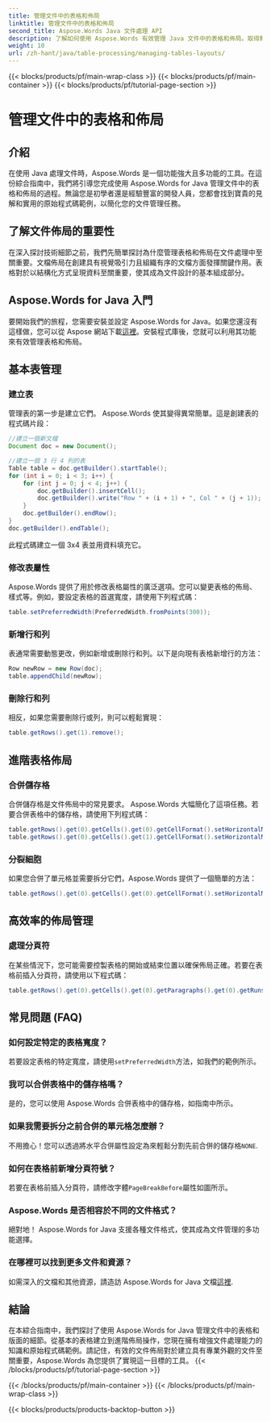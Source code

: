 ```yaml
---
title: 管理文件中的表格和佈局
linktitle: 管理文件中的表格和佈局
second_title: Aspose.Words Java 文件處理 API
description: 了解如何使用 Aspose.Words 有效管理 Java 文件中的表格和佈局。取得無縫文件佈局管理的逐步指南和原始程式碼範例。
weight: 10
url: /zh-hant/java/table-processing/managing-tables-layouts/
---
```


{{< blocks/products/pf/main-wrap-class >}}
{{< blocks/products/pf/main-container >}}
{{< blocks/products/pf/tutorial-page-section >}}

# 管理文件中的表格和佈局


## 介紹

在使用 Java 處理文件時，Aspose.Words 是一個功能強大且多功能的工具。在這份綜合指南中，我們將引導您完成使用 Aspose.Words for Java 管理文件中的表格和佈局的過程。無論您是初學者還是經驗豐富的開發人員，您都會找到寶貴的見解和實用的原始程式碼範例，以簡化您的文件管理任務。

## 了解文件佈局的重要性

在深入探討技術細節之前，我們先簡單探討為什麼管理表格和佈局在文件處理中至關重要。文檔佈局在創建具有視覺吸引力且組織有序的文檔方面發揮關鍵作用。表格對於以結構化方式呈現資料至關重要，使其成為文件設計的基本組成部分。

## Aspose.Words for Java 入門

要開始我們的旅程，您需要安裝並設定 Aspose.Words for Java。如果您還沒有這樣做，您可以從 Aspose 網站下載[這裡](https://releases.aspose.com/words/java/)。安裝程式庫後，您就可以利用其功能來有效管理表格和佈局。

## 基本表管理

### 建立表

管理表的第一步是建立它們。 Aspose.Words 使其變得異常簡單。這是創建表的程式碼片段：

```java
//建立一個新文檔
Document doc = new Document();

//建立一個 3 行 4 列的表
Table table = doc.getBuilder().startTable();
for (int i = 0; i < 3; i++) {
    for (int j = 0; j < 4; j++) {
        doc.getBuilder().insertCell();
        doc.getBuilder().write("Row " + (i + 1) + ", Col " + (j + 1));
    }
    doc.getBuilder().endRow();
}
doc.getBuilder().endTable();
```

此程式碼建立一個 3x4 表並用資料填充它。

### 修改表屬性

Aspose.Words 提供了用於修改表格屬性的廣泛選項。您可以變更表格的佈局、樣式等。例如，要設定表格的首選寬度，請使用下列程式碼：

```java
table.setPreferredWidth(PreferredWidth.fromPoints(300));
```

### 新增行和列

表通常需要動態更改，例如新增或刪除行和列。以下是向現有表格新增行的方法：

```java
Row newRow = new Row(doc);
table.appendChild(newRow);
```

### 刪除行和列

相反，如果您需要刪除行或列，則可以輕鬆實現：

```java
table.getRows().get(1).remove();
```

## 進階表格佈局

### 合併儲存格

合併儲存格是文件佈局中的常見要求。 Aspose.Words 大幅簡化了這項任務。若要合併表格中的儲存格，請使用下列程式碼：

```java
table.getRows().get(0).getCells().get(0).getCellFormat().setHorizontalMerge(CellMerge.FIRST);
table.getRows().get(0).getCells().get(1).getCellFormat().setHorizontalMerge(CellMerge.PREVIOUS);
```

### 分裂細胞

如果您合併了單元格並需要拆分它們，Aspose.Words 提供了一個簡單的方法：

```java
table.getRows().get(0).getCells().get(0).getCellFormat().setHorizontalMerge(CellMerge.NONE);
```

## 高效率的佈局管理

### 處理分頁符

在某些情況下，您可能需要控製表格的開始或結束位置以確保佈局正確。若要在表格前插入分頁符，請使用以下程式碼：

```java
table.getRows().get(0).getCells().get(0).getParagraphs().get(0).getRuns().get(0).getFont().setPageBreakBefore(true);
```

## 常見問題 (FAQ)

### 如何設定特定的表格寬度？
若要設定表格的特定寬度，請使用`setPreferredWidth`方法，如我們的範例所示。

### 我可以合併表格中的儲存格嗎？
是的，您可以使用 Aspose.Words 合併表格中的儲存格，如指南中所示。

### 如果我需要拆分之前合併的單元格怎麼辦？
不用擔心！您可以透過將水平合併屬性設定為來輕鬆分割先前合併的儲存格`NONE`.

### 如何在表格前新增分頁符號？
若要在表格前插入分頁符，請修改字體`PageBreakBefore`屬性如圖所示。

### Aspose.Words 是否相容於不同的文件格式？
絕對地！ Aspose.Words for Java 支援各種文件格式，使其成為文件管理的多功能選擇。

### 在哪裡可以找到更多文件和資源？
如需深入的文檔和其他資源，請造訪 Aspose.Words for Java 文檔[這裡](https://reference.aspose.com/words/java/).

## 結論

在本綜合指南中，我們探討了使用 Aspose.Words for Java 管理文件中的表格和版面的細節。從基本的表格建立到進階佈局操作，您現在擁有增強文件處理能力的知識和原始程式碼範例。請記住，有效的文件佈局對於建立具有專業外觀的文件至關重要，Aspose.Words 為您提供了實現這一目標的工具。
{{< /blocks/products/pf/tutorial-page-section >}}

{{< /blocks/products/pf/main-container >}}
{{< /blocks/products/pf/main-wrap-class >}}

{{< blocks/products/products-backtop-button >}}
